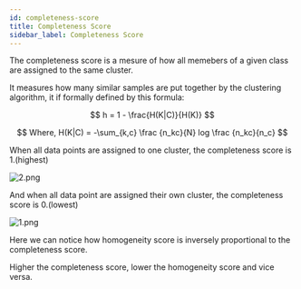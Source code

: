 ```yaml
---
id: completeness-score
title: Completeness Score
sidebar_label: Completeness Score
---
```


The completeness score is a mesure of how all memebers of a given class are assigned to the same cluster.

It measures how many similar samples are put together by the clustering algorithm, it if formally defined by this formula:

$$
h = 1 - \frac{H(K|C)}{H(K)}
$$

$$
Where, H(K|C) = -\sum_{k,c} \frac {n_kc}{N} log \frac {n_kc}{n_c}
$$

When all data points are assigned to one cluster, the completeness score is 1.(highest)

![2.png](/img/metrics/10_HS/2.png)

And when all data point are assigned their own cluster, the completeness score is 0.(lowest)

![1.png](/img/metrics/10_HS/1.png)

Here we can notice how homogeneity score is inversely proportional to the completeness score.

Higher the completeness score, lower the homogeneity score and vice versa.
